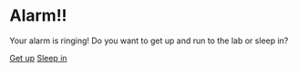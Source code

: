 # Alarm!!

Your alarm is ringing! Do you want to get up and run to the lab or sleep in?

[Get up](choosestarter.md) 
[Sleep in](youre-late.md)